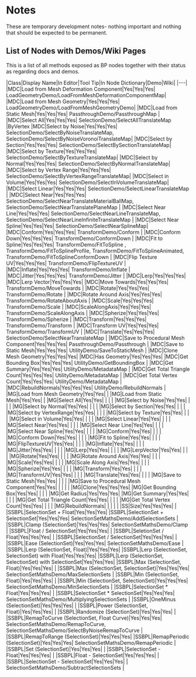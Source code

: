# Notes

These are temporary development notes- nothing important and nothing that should be expected to be permanent.

## List of Nodes with Demos/Wiki Pages
This is a list of all methods exposed as BP nodes together with their status as regarding docs and demos.

|Class|Display Name|In Editor|Tool Tip|In Node Dictionary|Demo|Wiki|
|---|
|MDC|Load from Mesh Deformation Component|Yes|Yes|Yes| LoadGeometryDemo/LoadFromMeshDeformationComponentMap|
|MDC|Load from Mesh Geometry|Yes|Yes|Yes| LoadGeometryDemo/LoadFromMeshGeometryDemo|
|MDC|Load from Static Mesh|Yes|Yes|Yes| PassthroughDemo/PassthroughMap |
|MDC|Select All|Yes|Yes|Yes| SelectionDemo/SelectAllTranslateMap |ByVertex
|MDC|Select by Noise|Yes|Yes|Yes| SelectionDemo/SelectByNoiseTranslateMap, SelectionDemo/SelectByNoiseVoronoiTranslateMap|
|MDC|Select by Section|Yes|Yes|Yes| SelectionDemo/SelectBySectionTranslateMap|
|MDC|Select by Texture|Yes|Yes|Yes| SelectionDemo/SelectByTextureTranslateMap|
|MDC|Select by Normal|Yes|Yes|Yes| SelectionDemo/SelectByNormalTranslateMap|
|MDC|Select by Vertex Range|Yes|Yes|Yes| SelectionDemo/SelectByVertexRangeTranslateMap|
|MDC|Select in Volume|Yes|Yes|Yes| SelectionDemo/SelectInVolumeTranslateMap|
|MDC|Select Linear|Yes|Yes|Yes| SelectionDemo/SelectLinearTranslateMap |
|MDC|Select Near|Yes|Yes|Yes| SelectionDemo/SelectNearTranslateMaterialBallMap, SelectionDemo/SelectNearTranslatePlaneMap |
|MDC|Select Near Line|Yes|Yes|Yes| SelectionDemo/SelectNearLineTranslateMap, SelectionDemo/SelectNearLineInfiniteTranslateMap |
|MDC|Select Near Spline|Yes|Yes|Yes| SelectionDemo/SelectNearSplineMap|
|MDC|Conform|Yes|Yes|Yes| TransformDemo/Conform |
|MDC|Conform Down|Yes|Yes|Yes| TransformDemo/ConformDown |
|MDC|Fit to Spline|Yes|Yes|Yes| TransformDemo/FitToSpline , TransformDemo/FitToSplineProfile, TransformDemo/FitToSplineAnimated, TransformDemo/FitToSplineConformDown |
|MDC|Flip Texture UV|Yes|Yes|Yes| TransformDemo/FlipTextureUV |
|MDC|Inflate|Yes|Yes|Yes| TransformDemo/Inflate |
|MDC|Jitter|Yes|Yes|Yes| TransformDemo/Jitter |
|MDC|Lerp|Yes|Yes|Yes|
|MDC|Lerp Vector|Yes|Yes|Yes|
|MDC|Move Towards|Yes|Yes|Yes| TransformDemo/MoveTowards |
|MDC|Rotate|Yes|Yes|Yes| TransformDemo/Rotate |
|MDC|Rotate Around Axis|Yes|Yes|Yes| TransformDemo/RotateAboutAxis |
|MDC|Scale|Yes|Yes|Yes| TransformDemo/Scale |
|MDC|ScaleAlongAxis|Yes|Yes|Yes| TransformDemo/ScaleAlongAxis |
|MDC|Spherize|Yes|Yes|Yes| TransformDemo/Spherize |
|MDC|Transform|Yes|Yes|Yes| TransformDemo/Transform |
|MDC|Transform UV|Yes|Yes|Yes| TransformDemo/TransformUV |
|MDC|Translate|Yes|Yes|Yes| SelectionDemo/SelectNearTranslateMap |
|MDC|Save to Procedural Mesh Component|Yes|Yes|Yes| PassthroughDemo/Passthrough |
|MDC|Save to Static Mesh|Yes|Yes|Yes| UtilityDemo/SaveToStaticMesh |
|MDC|Clone Mesh Geometry|Yes|Yes|Yes|
|MDC|Has Geometry|Yes|Yes|Yes|
|MDC|Get Bounding Box|Yes|Yes|Yes| UtilityDemo/GetBoundingBox |
|MDC|Get Summary|Yes|Yes|Yes| UtilityDemo/MetadataMap |
|MDC|Get Total Triangle Count|Yes|Yes|Yes| UtilityDemo/MetadataMap |
|MDC|Get Total Vertex Count|Yes|Yes|Yes| UtilityDemo/MetadataMap |
|MDC|RebuildNormals|Yes|Yes|Yes| UtilityDemo/RebuildNormals |
|MG|Load from Mesh Geometry|Yes|Yes| |
|MG|Load from Static Mesh|Yes|Yes| |
|MG|Select All|Yes|Yes| | | |
|MG|Select by Noise|Yes|Yes| | | |
|MG|Select by Normal|Yes|Yes| | | |
|MG|Select by Section|Yes|Yes| | | |
|MG|Select by VertexRange|Yes|Yes| | | |
|MG|Select by Texture|Yes|Yes| | | |
|MG|Select in Volume|Yes|Yes| | | |
|MG|Select Linear|Yes|Yes| | | |
|MG|Select Near|Yes|Yes| | | |
|MG|Select Near Line|Yes|Yes| | | |
|MG|Select Near Spline|Yes|Yes| | | |
|MG|Conform|Yes|Yes| | | |
|MG|Conform Down|Yes|Yes| | | |
|MG|Fit to Spline|Yes|Yes| | | |
|MG|FlipTextureUV|Yes|Yes| | | |
|MG|Inflate|Yes|Yes| | | |
|MG|Jitter|Yes|Yes| | | |
|MG|Lerp|Yes|Yes| | | |
|MG|LerpVector|Yes|Yes| | | |
|MG|Rotate|Yes|Yes| | | |
|MG|Rotate Around Axis|Yes|Yes| | | |
|MG|Scale|Yes|Yes| | | |
|MG|Scale Along Axis|Yes|Yes| | | |
|MG|Spherize|Yes|Yes| | | |
|MG|Transform|Yes|Yes| | | |
|MG|TransformUV|Yes|Yes| | | |
|MG|Translate|Yes|Yes| | | |
|MG|Save to Static Mesh|Yes|Yes| | | |
|MG|Save to Procedural Mesh Component|Yes|Yes| | | | |
|MG|Clone|Yes|Yes|Yes|
|MG|Get Bounding Box|Yes|Yes| | | |
|MG|Get Radius|Yes|Yes|Yes|
|MG|Get Summary|Yes|Yes| | | |
|MG|Get Total Triangle Count|Yes|Yes| | | |
|MG|Get Total Vertex Count|Yes|Yes| | | |
|MG|RebuildNormals| | | | |
|SS|Size|Yes|Yes|Yes| |
|SSBPL|SelectionSet + Float|Yes|Yes|Yes|
|SSBPL|SelectionSet + SelectionSet|Yes|Yes|Yes|  SelectionSetMathsDemo/AddSelectionSets |
|SSBPL|Clamp (SelectionSet)|Yes|Yes|Yes| SelectionSetMathsDemo/Clamp |
|SSBPL|Float / SelectionSet|Yes|Yes|Yes| |
|SSBPL|SeletionSet / Float|Yes|Yes|Yes| |
|SSBPL|SelectionSet / SelectionSet|Yes|Yes|Yes| |
|SSBPL|Ease (SelectionSet)|Yes|Yes|Yes| SelectionSetMathsDemo/Ease |
|SSBPL|Lerp (SelectionSet, Float)|Yes|Yes|Yes|
|SSBPL|Lerp (SelectionSet, SelectionSet) with Float|Yes|Yes|Yes|
|SSBPL|Lerp (SelectionSet, SelectionSet) with SelectionSet|Yes|Yes|Yes|
|SSBPL|Max (SelectionSet, Float)|Yes|Yes|Yes| |
|SSBPL|Max (SelectionSet, SelectionSet)|Yes|Yes|Yes| SelectionSetMathsDemo/MaxSelectionSets |
|SSBPL|Min (SelectionSet, Float)|Yes|Yes|Yes| |
|SSBPL|Min (SelectionSet, SelectionSet)|Yes|Yes|Yes| SelectionSetMathsDemo/MinSelectionSets |
|SSBPL|SelectionSet * Float|Yes|Yes|Yes| |
|SSBPL|SelectionSet * SelectionSet|Yes|Yes|Yes| SelectionSetMathsDemo/MultiplyingSelectionSets |
|SSBPL|OneMinus (SelectionSet)|Yes|Yes|Yes| |
|SSBPL|Power (SelectionSet, Float)|Yes|Yes|Yes| |
|SSBPL|Randomize (SelectionSet)|Yes|Yes|Yes| |
|SSBPL|RemapToCurve (SelectionSet, Float Curve)|Yes|Yes|Yes| SelectionSetMathsDemo/RemapToCurve, SelectionSetMathsDemo/SelectByNoiseRemapToCurve |
|SSBPL|RemapToRange (SelectionSet)|Yes|Yes|Yes|
|SSBPL|RemapPeriodic (SelectionSet)|Yes|Yes|Yes| SelectionSetMathsDemo/RemapPeriodic |
|SSBPL|Set (SelectionSet)|Yes|Yes|Yes| |
|SSBPL|SelectionSet - Float|Yes|Yes|Yes| |
|SSBPL|Float - SelectionSet|Yes|Yes|Yes| |
|SSBPL|SelectionSet - SelectionSet|Yes|Yes|Yes| | SelectionSetMathsDemo/SubtractSelectionSets |
